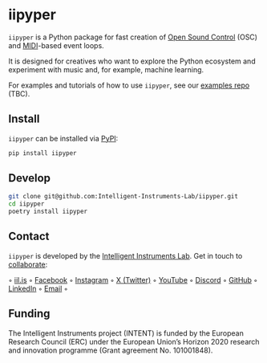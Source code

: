 # iipyper

`iipyper` is a Python package for fast creation of [Open Sound Control](https://en.wikipedia.org/wiki/Open_Sound_Control) (OSC) and [MIDI](https://en.wikipedia.org/wiki/MIDI)-based event loops.

It is designed for creatives who want to explore the Python ecosystem and experiment with music and, for example, machine learning.

For examples and tutorials of how to use `iipyper`, see our [examples repo](https://github.com/intelligent-instruments-lab/iil-examples) (TBC).

## Install

`iipyper` can be installed via [PyPI](https://pypi.org/project/iipyper):

```sh
pip install iipyper
```

## Develop

```sh
git clone git@github.com:Intelligent-Instruments-Lab/iipyper.git
cd iipyper
poetry install iipyper
```

## Contact

`iipyper` is developed by the [Intelligent Instruments Lab](https://iil.is/about). Get in touch to [collaborate](https://iil.is/collaborate):

 ◦ <a href="https://iil.is" target="_blank" rel="noopener" title="Intelligent Instrumets Lab">iil.is</a> ◦ 
<a href="https://facebook.com/intelligentinstrumentslab" target="_blank" rel="noopener" title="facebook.com">Facebook</a> ◦ 
<a href="https://instagram.com/intelligentinstruments" target="_blank" rel="noopener" title="instagram.com">Instagram</a> ◦ 
<a href="https://x.com/_iil_is" target="_blank" rel="noopener" title="x.com">X (Twitter)</a> ◦ 
<a href="https://youtube.com/@IntelligentInstruments" target="_blank" rel="noopener" title="youtube.com">YouTube</a> ◦ 
<a href="https://discord.gg/fY9GYMebtJ" target="_blank" rel="noopener" title="discord.gg">Discord</a> ◦ 
<a href="https://github.com/intelligent-instruments-lab" target="_blank" rel="noopener" title="github.com">GitHub</a> ◦ 
<a href="https://www.linkedin.com/company/intelligent-instruments-lab" target="_blank" rel="noopener" title="www.linkedin.com">LinkedIn</a> ◦ 
<a href="mailto:iil@lhi.is" target="_blank" rel="noopener" title="">Email</a> ◦ 

## Funding

The Intelligent Instruments project (INTENT) is funded by the European Research Council (ERC) under the European Union’s Horizon 2020 research and innovation programme (Grant agreement No. 101001848).
